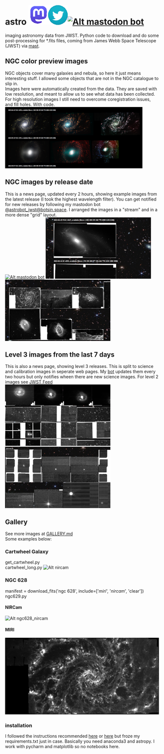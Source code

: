 # astro                                             [![Alt @yuvharpaz@nerdculture.de](docs/mastodona.png)](https://nerdculture.de/@yuvharpaz)[![Alt twitter](docs/twitter-icon.png)](https://twitter.com/yuvharpaz)[![Alt mastodon bot](docs/camelfav.ico)](https://botsin.space/@astrobot_jwst)
imaging astronomy data from JWST. Python code to download and do some post-processing for *.fits files, coming from James Webb Space Telescope (JWST) via [mast](https://mast.stsci.edu/portal/Mashup/Clients/Mast/Portal.html).
## NGC color preview images
NGC objects cover many galaxies and nebula, so here it just means interesting stuff. I allowed some objects that are not in the NGC catalogue to slip in.<br>
Images here were automatically created from the data. They are saved with low resolution, and meant to allow us to see what data has been collected. For high resolution images I still need to overcome coregistration issues, and fill holes. With code. 
[![Alt a color preview page for most NGC objects captured by JWST](ngc_thumb.png)](https://yuval-harpaz.github.io/astro/ngc_thumb.html)
## NGC images by release date
This is a news page, updated every 2 hours, showing example images from the latest release (I took the highest wavelength filter). You can get notified for new releases by following my 
mastodon bot [@astrobot_jwst@botsin.space](https://botsin.space/@astrobot_jwst). I arranged the images in a "stream" and in a more dense "grid" layout.<br> [![Alt mastodon bot](docs/camelfav.ico)](https://botsin.space/@astrobot_jwst) 
[![Alt a stream preview of NGC objects](ngc_stream.png)](https://yuval-harpaz.github.io/astro/ngc.html)
[![Alt a grid preview of NGC objects](ngc_grid.png)](https://yuval-harpaz.github.io/astro/ngc_grid.html)
## Level 3 images from the last 7 days
This is also a news page, showing level 3 releases. This is split to science and calibration images in seperate web pages. My [bot](https://botsin.space/@astrobot_jwst)
 updates them every two hours but only notifies wheen there are new science images. For level 2 images see [JWST Feed](https://jwstfeed.com/Home/ApplyChoice?choiceID=3) 
[![Alt science images captured by JWST](science.png)](https://yuval-harpaz.github.io/astro/news_by_date.html)
[![Alt calibration images captured by JWST](calib.png)](https://yuval-harpaz.github.io/astro/news_by_date_calib.html)
## Gallery
See more images at [GALLERY.md](https://github.com/yuval-harpaz/astro/blob/main/GALLERY.md)<br>
Some examples below:
### Cartwheel Galaxy
get_cartwheel.py<br>
cartwheel_long.py
![Alt nircam](https://github.com/yuval-harpaz/astro/blob/main/pics/cartwheel_nircam.png?raw=true)
### NGC 628
manifest = download_fits('ngc 628', include=['_miri_', '_nircam_', 'clear'])<br>
ngc629.py
#### NIRCam
![Alt ngc628_nircam](https://github.com/yuval-harpaz/astro/blob/main/pics/NGC_628_nircam.png?raw=true)
#### MIRI
![Alt ngc628_miri](https://github.com/yuval-harpaz/astro/blob/main/pics/NGC_628_miri.png?raw=true)
### installation
I followed the instructions recommended [here](https://github.com/spacetelescope/jdat_notebooks) or [here](https://spacetelescope.github.io/jdat_notebooks/install.html#install) but froze my requirements.txt just in case. Basically you need anaconda3 and astropy. I work with pycharm and matplotlib so no notebooks here.

